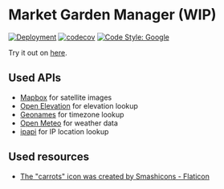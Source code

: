 # Market Garden Manager (WIP)

[![Deployment](https://github.com/wheerd/market-garden-manager/actions/workflows/deploy.yml/badge.svg)](https://wheerd.github.io/market-garden-manager/)
[![codecov](https://codecov.io/gh/wheerd/market-garden-manager/graph/badge.svg?token=TRZ3O7QJKB)](https://codecov.io/gh/wheerd/market-garden-manager)
[![Code Style: Google](https://img.shields.io/badge/code%20style-google-blueviolet.svg)](https://github.com/google/gts)

Try it out on [here](https://wheerd.github.io/market-garden-manager/).

## Used APIs

* [Mapbox](https://www.mapbox.com/) for satellite images
* [Open Elevation](https://www.open-elevation.com/) for elevation lookup
* [Geonames](https://www.geonames.org/) for timezone lookup
* [Open Meteo](https://open-meteo.com/) for weather data
* [ipapi](https://ipapi.co/#pricing) for IP location lookup

## Used resources

* [The "carrots" icon was created by Smashicons - Flaticon](https://www.flaticon.com/free-icons/carrots)

